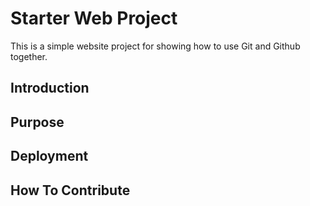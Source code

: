# Starter Web Project
This is a simple website project for
showing how to use Git and Github together.

## Introduction

## Purpose

## Deployment

## How To Contribute